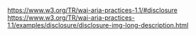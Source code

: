 https://www.w3.org/TR/wai-aria-practices-1.1/#disclosure
https://www.w3.org/TR/wai-aria-practices-1.1/examples/disclosure/disclosure-img-long-description.html